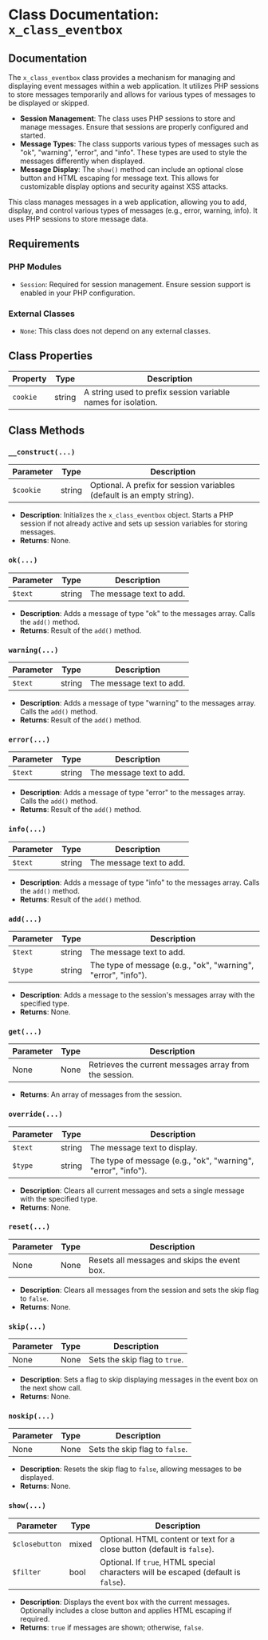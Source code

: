 # Class Documentation: `x_class_eventbox`


## Documentation
The `x_class_eventbox` class provides a mechanism for managing and displaying event messages within a web application. It utilizes PHP sessions to store messages temporarily and allows for various types of messages to be displayed or skipped.


- **Session Management**: The class uses PHP sessions to store and manage messages. Ensure that sessions are properly configured and started.
- **Message Types**: The class supports various types of messages such as "ok", "warning", "error", and "info". These types are used to style the messages differently when displayed.
- **Message Display**: The `show()` method can include an optional close button and HTML escaping for message text. This allows for customizable display options and security against XSS attacks.


This class manages messages in a web application, allowing you to add, display, and control various types of messages (e.g., error, warning, info). It uses PHP sessions to store message data.


## Requirements

### PHP Modules
- `Session`: Required for session management. Ensure session support is enabled in your PHP configuration.

### External Classes
- `None`: This class does not depend on any external classes.

## Class Properties

| Property | Type   | Description                                  |
|----------|--------|----------------------------------------------|
| `cookie` | string | A string used to prefix session variable names for isolation. |


## Class Methods

### `__construct(...)`

| Parameter | Type   | Description                                |
|-----------|--------|--------------------------------------------|
| `$cookie` | string | Optional. A prefix for session variables (default is an empty string). |

- **Description**: Initializes the `x_class_eventbox` object. Starts a PHP session if not already active and sets up session variables for storing messages.
- **Returns**: None.

### `ok(...)`

| Parameter | Type   | Description                           |
|-----------|--------|---------------------------------------|
| `$text`   | string | The message text to add.              |

- **Description**: Adds a message of type "ok" to the messages array. Calls the `add()` method.
- **Returns**: Result of the `add()` method.

### `warning(...)`

| Parameter | Type   | Description                           |
|-----------|--------|---------------------------------------|
| `$text`   | string | The message text to add.              |

- **Description**: Adds a message of type "warning" to the messages array. Calls the `add()` method.
- **Returns**: Result of the `add()` method.

### `error(...)`

| Parameter | Type   | Description                           |
|-----------|--------|---------------------------------------|
| `$text`   | string | The message text to add.              |

- **Description**: Adds a message of type "error" to the messages array. Calls the `add()` method.
- **Returns**: Result of the `add()` method.

### `info(...)`

| Parameter | Type   | Description                           |
|-----------|--------|---------------------------------------|
| `$text`   | string | The message text to add.              |

- **Description**: Adds a message of type "info" to the messages array. Calls the `add()` method.
- **Returns**: Result of the `add()` method.

### `add(...)`

| Parameter | Type   | Description                           |
|-----------|--------|---------------------------------------|
| `$text`   | string | The message text to add.              |
| `$type`   | string | The type of message (e.g., "ok", "warning", "error", "info"). |

- **Description**: Adds a message to the session's messages array with the specified type.
- **Returns**: None.

### `get(...)`

| Parameter | Type  | Description                   |
|-----------|-------|-------------------------------|
| None      | None  | Retrieves the current messages array from the session. |

- **Returns**: An array of messages from the session.

### `override(...)`

| Parameter | Type   | Description                           |
|-----------|--------|---------------------------------------|
| `$text`   | string | The message text to display.          |
| `$type`   | string | The type of message (e.g., "ok", "warning", "error", "info"). |

- **Description**: Clears all current messages and sets a single message with the specified type.
- **Returns**: None.

### `reset(...)`

| Parameter | Type  | Description                              |
|-----------|-------|------------------------------------------|
| None      | None  | Resets all messages and skips the event box. |

- **Description**: Clears all messages from the session and sets the skip flag to `false`.
- **Returns**: None.

### `skip(...)`

| Parameter | Type  | Description                              |
|-----------|-------|------------------------------------------|
| None      | None  | Sets the skip flag to `true`.            |

- **Description**: Sets a flag to skip displaying messages in the event box on the next show call.
- **Returns**: None.

### `noskip(...)`

| Parameter | Type  | Description                              |
|-----------|-------|------------------------------------------|
| None      | None  | Sets the skip flag to `false`.           |

- **Description**: Resets the skip flag to `false`, allowing messages to be displayed.
- **Returns**: None.

### `show(...)`

| Parameter    | Type   | Description                                             |
|--------------|--------|---------------------------------------------------------|
| `$closebutton` | mixed  | Optional. HTML content or text for a close button (default is `false`). |
| `$filter`     | bool   | Optional. If `true`, HTML special characters will be escaped (default is `false`). |

- **Description**: Displays the event box with the current messages. Optionally includes a close button and applies HTML escaping if required.
- **Returns**: `true` if messages are shown; otherwise, `false`.
